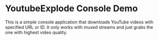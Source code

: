 # YoutubeExplode Console Demo

This is a simple console application that downloads YouTube videos with specified URL or ID.
It only works with muxed streams and just grabs the one with highest video quality.
